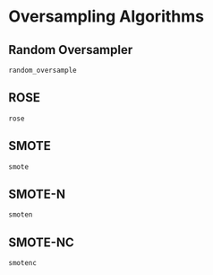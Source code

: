 # Oversampling Algorithms

## Random Oversampler

```@docs
random_oversample
```

## ROSE

```@docs
rose
```

## SMOTE

```@docs
smote
```

## SMOTE-N

```@docs
smoten
```

## SMOTE-NC
    
```@docs
smotenc
```